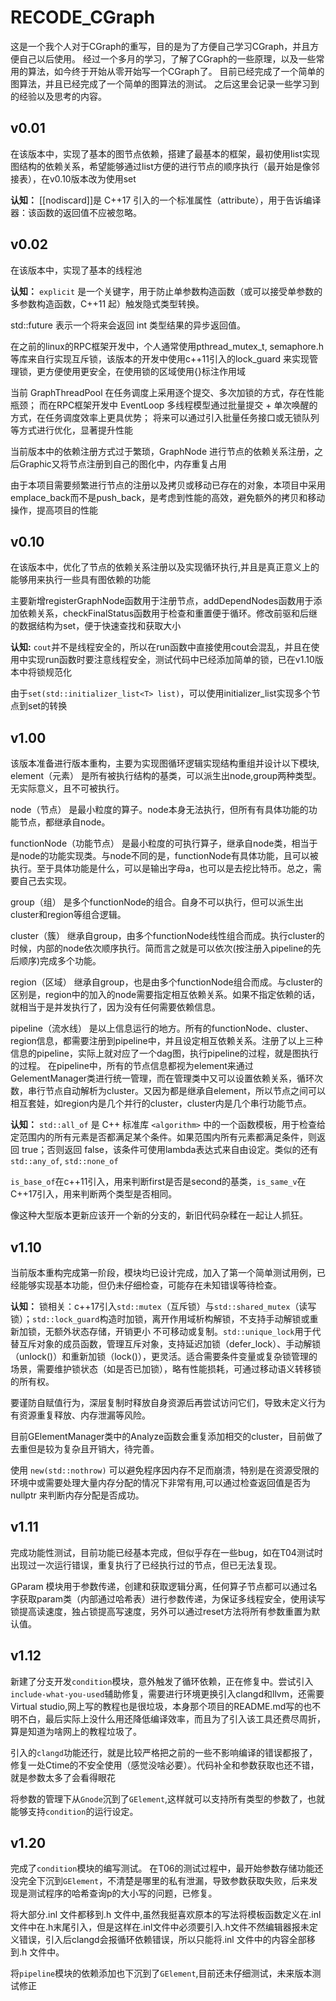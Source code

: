 # RECODE_CGraph
这是一个我个人对于CGraph的重写，目的是为了方便自己学习CGraph，并且方便自己以后使用。
经过一个多月的学习，了解了CGraph的一些原理，以及一些常用的算法，如今终于开始从零开始写一个CGraph了。
目前已经完成了一个简单的图算法，并且已经完成了一个简单的图算法的测试。
之后这里会记录一些学习到的经验以及思考的内容。

## v0.01

在该版本中，实现了基本的图节点依赖，搭建了最基本的框架，最初使用list实现图结构的依赖关系，希望能够通过list方便的进行节点的顺序执行（最开始是像邻接表），在v0.10版本改为使用set

**认知：** [[nodiscard]]是 C++17 引入的一个标准属性（attribute），用于告诉编译器：该函数的返回值不应被忽略。



## v0.02

在该版本中，实现了基本的线程池

**认知：** `explicit` 是一个关键字，用于防止单参数构造函数（或可以接受单参数的多参数构造函数，C++11 起）触发隐式类型转换。

std::future<int> 表示一个将来会返回 int 类型结果的异步返回值。

在之前的linux的RPC框架开发中，个人通常使用pthread_mutex_t, semaphore.h等库来自行实现互斥锁，该版本的开发中使用c++11引入的lock_guard<mutex> 来实现管理锁，更方便使用更安全，在使用锁的区域使用{}标注作用域

当前 GraphThreadPool 在任务调度上采用逐个提交、多次加锁的方式，存在性能瓶颈；
而在RPC框架开发中 EventLoop 多线程模型通过批量提交 + 单次唤醒的方式，在任务调度效率上更具优势；
将来可以通过引入批量任务接口或无锁队列等方式进行优化，显著提升性能

当前版本中的依赖注册方式过于繁琐，GraphNode 进行节点的依赖关系注册，之后Graphic又将节点注册到自己的图化中，内存重复占用

由于本项目需要频繁进行节点的注册以及拷贝或移动已存在的对象，本项目中采用emplace_back而不是push_back，是考虑到性能的高效，避免额外的拷贝和移动操作，提高项目的性能

## v0.10

在该版本中，优化了节点的依赖关系注册以及实现循环执行,并且是真正意义上的能够用来执行一些具有图依赖的功能

主要新增registerGraphNode函数用于注册节点，addDependNodes函数用于添加依赖关系，checkFinalStatus函数用于检查和重置便于循环。修改前驱和后继的数据结构为set，便于快速查找和获取大小

**认知:**  `cout`并不是线程安全的，所以在run函数中直接使用cout会混乱，并且在使用中实现run函数时要注意线程安全，测试代码中已经添加简单的锁，已在v1.10版本中将锁规范化

由于`set(std::initializer_list<T> list)`，可以使用initializer_list实现多个节点到set的转换


## v1.00

该版本准备进行版本重构，主要为实现图循环逻辑实现结构重组并设计以下模块,
element（元素）
是所有被执行结构的基类，可以派生出node,group两种类型。无实际意义，且不可被执行。

node（节点）
是最小粒度的算子。node本身无法执行，但所有有具体功能的功能节点，都继承自node。

functionNode（功能节点）
是最小粒度的可执行算子，继承自node类，相当于是node的功能实现类。与node不同的是，functionNode有具体功能，且可以被执行。至于具体功能是什么，可以是输出字母a，也可以是去挖比特币。总之，需要自己去实现。

group（组）
是多个functionNode的组合。自身不可以执行，但可以派生出cluster和region等组合逻辑。

cluster（簇）
继承自group，由多个functionNode线性组合而成。执行cluster的时候，内部的node依次顺序执行。简而言之就是可以依次(按注册入pipeline的先后顺序)完成多个功能。

region（区域）
继承自group，也是由多个functionNode组合而成。与cluster的区别是，region中的加入的node需要指定相互依赖关系。如果不指定依赖的话，就相当于是并发执行了，因为没有任何需要依赖信息。

pipeline（流水线）
是以上信息运行的地方。所有的functionNode、cluster、region信息，都需要注册到pipeline中，并且设定相互依赖关系。注册了以上三种信息的pipeline，实际上就对应了一个dag图，执行pipeline的过程，就是图执行的过程。
在pipeline中，所有的节点信息都视为element来通过GelementManager类进行统一管理，而在管理类中又可以设置依赖关系，循环次数，串行节点自动解析为cluster。又因为都是继承自element，所以节点之间可以相互套娃，如region内是几个并行的cluster，cluster内是几个串行功能节点。


**认知：**  `std::all_of` 是 C++ 标准库 `<algorithm>` 中的一个函数模板，用于检查给定范围内的所有元素是否都满足某个条件。如果范围内所有元素都满足条件，则返回 true；否则返回 false，该条件可使用lambda表达式来自由设定。类似的还有`std::any_of`, `std::none_of`

`is_base_of`在c++11引入，用来判断first是否是second的基类，`is_same_v`在C++17引入，用来判断两个类型是否相同。

像这种大型版本更新应该开一个新的分支的，新旧代码杂糅在一起让人抓狂。

## v1.10

当前版本重构完成第一阶段，模块均已设计完成，加入了第一个简单测试用例，已经能够实现基本功能，但仍未仔细检查，可能存在未知错误等待检查。

**认知：** 锁相关：c++17引入`std::mutex`（互斥锁）与`std::shared_mutex`（读写锁）；`std::lock_guard`构造时加锁，离开作用域析构解锁，不支持手动解锁或重新加锁，无额外状态存储，开销更小 不可移动或复制。`std::unique_lock`用于代替互斥对象的成员函数，管理互斥对象，支持延迟加锁（defer_lock）、手动解锁（unlock()）和重新加锁（lock()），更灵活。适合需要条件变量或复杂锁管理的场景，需要维护锁状态（如是否已加锁），略有性能损耗，可通过移动语义转移锁的所有权。

要谨防自赋值行为，深层复制时释放自身资源后再尝试访问它们，导致未定义行为有资源重复释放、内存泄漏等风险。

目前GElementManager类中的Analyze函数会重复添加相交的cluster，目前做了去重但是较为复杂且开销大，待完善。

使用 `new(std::nothrow)` 可以避免程序因内存不足而崩溃，特别是在资源受限的环境中或需要处理大量内存分配的情况下非常有用,可以通过检查返回值是否为 nullptr 来判断内存分配是否成功。

## v1.11

完成功能性测试，目前功能已经基本完成，但似乎存在一些bug，如在T04测试时出现过一次运行错误，重复执行了已经执行过的节点，但已无法复现。

GParam 模块用于参数传递，创建和获取逻辑分离，任何算子节点都可以通过名字获取param类（内部通过哈希表）进行参数传递，为保证多线程安全，使用读写锁提高读速度，独占锁提高写速度，另外可以通过reset方法将所有参数重置为默认值。

## v1.12

新建了分支开发`condition`模块，意外触发了循环依赖，正在修复中。尝试引入`include-what-you-used`辅助修复，需要进行环境更换引入clangd和llvm，还需要Virtual studio,网上写的教程也是很垃圾，本身那个项目的README.md写的也不明不白，最后实际上没什么用还降低编译效率，而且为了引入该工具还费尽周折，算是知道为啥网上的教程垃圾了。

引入的`clangd`功能还行，就是比较严格把之前的一些不影响编译的错误都报了，修复一处Ctime的不安全使用（感觉没啥必要）。代码补全和参数获取也还不错，就是参数太多了会看得眼花

将参数的管理下从`Gnode`沉到了`GElement`,这样就可以支持所有类型的参数了，也就能够支持`condition`的运行设定。

## v1.20

完成了`condition`模块的编写测试。
在T06的测试过程中，最开始参数存储功能还没完全下沉到`GElement`，不清楚是哪里的私有泄漏，导致参数获取失败，后来发现是测试程序的哈希查询p的大小写的问题，已修复。


将大部分.inl 文件都移到.h 文件中,虽然我挺喜欢原本的写法将模板函数定义在.inl 文件中在.h末尾引入，但是这样在.inl文件中必须要引入.h文件不然编辑器报未定义错误，引入后clangd会报循环依赖错误，所以只能将.inl 文件中的内容全部移到.h 文件中。

将`pipeline`模块的依赖添加也下沉到了`GElement`,目前还未仔细测试，未来版本测试修正